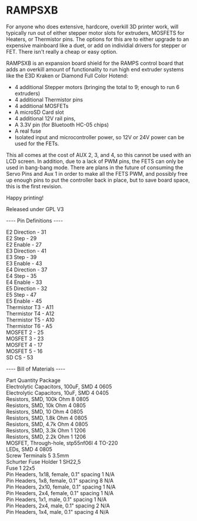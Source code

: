 # RAMPSXB
For anyone who does extensive, hardcore, overkill 3D printer work, will typically run out of either stepper motor slots for extruders, MOSFETS for Heaters, or Thermistor pins. The options for this are to either upgrade to an expensive mainboard like a duet, or add on individial drivers for stepper or FET. There isn't really a cheap or easy option.

RAMPSXB is an expansion board shield for the RAMPS control board that adds an overkill amount of functionality to run high end extruder systems like the E3D Kraken or Diamond Full Color Hotend: 

- 4 additional Stepper motors (bringing the total to 9; enough to run 6 extruders)
- 4 additional Thermistor pins
- 4 additional MOSFETs 
- A microSD Card slot
- 4 additional 12V rail pins,
- A 3.3V pin (for Bluetooth HC-05 chips)
- A real fuse
- Isolated input and microcontroller power, so 12V or 24V power can be used for the FETs. 

This all comes at the cost of AUX 2, 3, and 4, so this cannot be used with an LCD screen. In addition, due to a lack of PWM pins, the FETS can only be used in bang-bang mode. There are plans in the future of consuming the Servo Pins and Aux 1 in order to make all the FETS PWM, and possibly free up enough pins to put the controller back in place, but to save board space, this is the first revision.

Happy printing!

Released under GPL V3



---- Pin Definitions ----

E2 Direction      -  31  
E2 Step           -  29  
E2 Enable         -  27  
E3 Direction      -  41  
E3 Step           -  39  
E3 Enable         -  43  
E4 Direction      -  37  
E4 Step           -  35  
E4 Enable         -  33  
E5 Direction      -  32  
E5 Step           -  47  
E5 Enable         -  45  
Thermistor T3     -  A11  
Thermistor T4     -  A12  
Thermistor T5     -  A10  
Thermistor T6     -  A5  
MOSFET 2          -  25  
MOSFET 3          -  23  
MOSFET 4          -  17  
MOSFET 5          -  16  
SD CS             -  53  


---- Bill of Materials ----  

Part                                      Quantity          Package  
Electrolytic Capacitors, 100uF, SMD         4                 0605  
Electrolytic Capacitors, 10uF, SMD          4                 0405  
Resistors, SMD, 100k Ohm                    8                 0805  
Resistors, SMD, 10k Ohm                     4                 0805  
Resistors, SMD, 10 Ohm                      4                 0805  
Resistors, SMD, 1.8k Ohm                    4                 0805  
Resistors, SMD, 4.7k Ohm                    4                 0805  
Resistors, SMD, 3.3k Ohm                    1                 1206  
Resistors, SMD, 2.2k Ohm                    1                 1206  
MOSFET, Through-hole, stp55nf06l            4                 TO-220  
LEDs, SMD                                   4                 0805  
Screw Terminals                             5                 3.5mm  
Schurter Fuse Holder                        1                 SH22,5  
Fuse                                        1                 22x5  
Pin Headers, 1x18, female, 0.1" spacing     1                 N/A   
Pin Headers, 1x8, female, 0.1" spacing      8                 N/A  
Pin Headers, 2x10, female, 0.1" spacing     1                 N/A  
Pin Headers, 2x4, female, 0.1" spacing      1                 N/A  
Pin Headers, 1x1, male, 0.1" spacing        1                 N/A  
Pin Headers, 2x4, male, 0.1" spacing        2                 N/A  
Pin Headers, 1x4, male, 0.1" spacing        4                 N/A  


